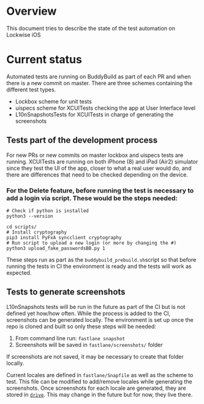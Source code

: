# Overview
This document tries to describe the state of the test automation on Lockwise iOS

# Current status
Automated tests are running on BuddyBuild as part of each PR and when there is a new commit on master. 
There are three schemes containing the different test types.
- Lockbox scheme for unit tests
- uispecs scheme for XCUITests checking the app at User Interface level
- L10nSnapshotsTests for XCUITests in charge of generating the screenshots


## Tests part of the development process
For new PRs or new commits on master lockbox and uispecs tests are running. XCUITests are running on both iPhone (8) and iPad (Air2) simulator since they test the UI of the app, closer to what a real user would do, and there are differences that need to be checked depending on the device.

### For the Delete feature, before running the test is necessary to add a login via script. These would be the steps needed:

```
# Check if python is installed
python3 --version

cd scripts/
# Install cryptography
pip3 install PyFxA syncclient cryptography
# Run script to upload a new login (or more by changing the #)
python3 upload_fake_passwordsBB.py 1
```

These steps run as part as the `buddybuild_prebuild.sh`script so that before running the tests in CI the environment is ready and the tests will work as expected.



## Tests to generate screenshots
L10nSnapshots tests will be run in the future as part of the CI but is not defined yet how/how often.
While the process is added to the CI, screenshots can be generated locally. The environment is set up once the repo is cloned and built so only these steps will be needed:

1. From command line run: `fastlane snapshot`
2. Screenshots will be saved in `fastlane/screenshots/` folder

If screenshots are not saved, it may be necessary to create that folder locally.

Current locales are defined in `fastlane/Snapfile` as well as the scheme to test. This file can be modified to add/remove locales while generating the screenshots.
Once screenshots for each locale are generated, they are stored in [`drive`](https://drive.google.com/drive/folders/1dghwymAw5a8TbhhHZvA0Ag4qbgxJ1fDM?usp=sharing). This may change in the future but for now, they live there.